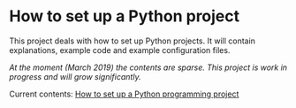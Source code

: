 # How to set up a Python project

This project deals with how to set up Python projects. It will contain explanations, example code and example configuration files.  

*At the moment (March 2019) the contents are sparse. This project is work in progress and will grow significantly.*

Current contents:
[How to set up a Python programming project](how_to_setup_a_python_project.md)  
